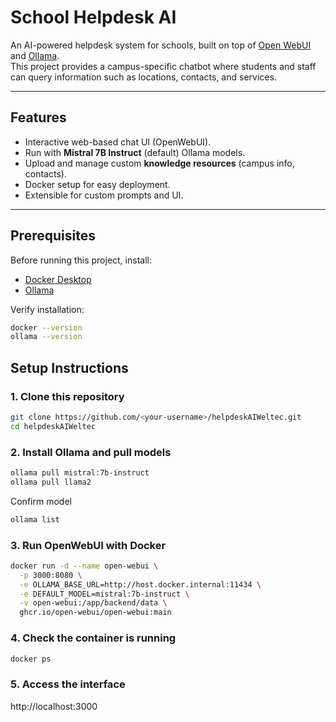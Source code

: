 # School Helpdesk AI

An AI-powered helpdesk system for schools, built on top of [Open WebUI](https://github.com/open-webui/open-webui) and [Ollama](https://ollama.com).  
This project provides a campus-specific chatbot where students and staff can query information such as locations, contacts, and services.  

---

## Features
- Interactive web-based chat UI (OpenWebUI).
- Run with **Mistral 7B Instruct** (default) Ollama models.
- Upload and manage custom **knowledge resources** (campus info, contacts).
- Docker setup for easy deployment.
- Extensible for custom prompts and UI.

---

## Prerequisites
Before running this project, install:

- [Docker Desktop](https://www.docker.com/products/docker-desktop)  
- [Ollama](https://ollama.com/download)  

Verify installation:

```bash
docker --version
ollama --version
```
## Setup Instructions

### 1. Clone this repository

```bash
git clone https://github.com/<your-username>/helpdeskAIWeltec.git
cd helpdeskAIWeltec
```

### 2. Install Ollama and pull models
```bash
ollama pull mistral:7b-instruct
ollama pull llama2
```

Confirm model
```bash
ollama list
```

### 3. Run OpenWebUI with Docker
```bash
docker run -d --name open-webui \
  -p 3000:8080 \
  -e OLLAMA_BASE_URL=http://host.docker.internal:11434 \
  -e DEFAULT_MODEL=mistral:7b-instruct \
  -v open-webui:/app/backend/data \
  ghcr.io/open-webui/open-webui:main
```
### 4. Check the container is running
```bash
docker ps
```

### 5. Access the interface
http://localhost:3000
